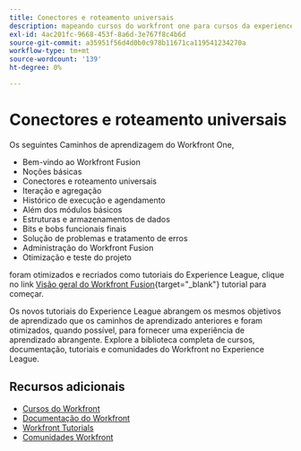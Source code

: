 ```yaml
---
title: Conectores e roteamento universais
description: mapeando cursos do workfront one para cursos da experience league
exl-id: 4ac201fc-9668-453f-8a6d-3e767f8c4b6d
source-git-commit: a35951f56d4d0b0c978b11671ca119541234270a
workflow-type: tm+mt
source-wordcount: '139'
ht-degree: 0%

---
```


# Conectores e roteamento universais

Os seguintes Caminhos de aprendizagem do Workfront One,

* Bem-vindo ao Workfront Fusion
* Noções básicas
* Conectores e roteamento universais
* Iteração e agregação
* Histórico de execução e agendamento
* Além dos módulos básicos
* Estruturas e armazenamentos de dados
* Bits e bobs funcionais finais
* Solução de problemas e tratamento de erros
* Administração do Workfront Fusion
* Otimização e teste do projeto

foram otimizados e recriados como tutoriais do Experience League, clique no link [Visão geral do Workfront Fusion](https://experienceleague.adobe.com/docs/workfront-learn/tutorials-workfront/fusion/welcome-to-workfront-fusion/workfront-fusion-overview.html?lang=en){target="_blank"} tutorial para começar.

Os novos tutoriais do Experience League abrangem os mesmos objetivos de aprendizado que os caminhos de aprendizado anteriores e foram otimizados, quando possível, para fornecer uma experiência de aprendizado abrangente.  Explore a biblioteca completa de cursos, documentação, tutoriais e comunidades do Workfront no Experience League.

## Recursos adicionais

* [Cursos do Workfront](https://experienceleague.adobe.com/?lang=en&amp;Solution=Workfront#courses)
* [Documentação do Workfront](https://experienceleague.adobe.com/docs/workfront.html)
* [Workfront Tutorials](https://experienceleague.adobe.com/docs/workfront-learn/tutorials-workfront/home.html)
* [Comunidades Workfront](https://experienceleaguecommunities.adobe.com/t5/workfront/ct-p/workfront)
